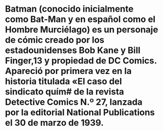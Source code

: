 # Batman (conocido inicialmente como Bat-Man y en español como el Hombre Murciélago) es un personaje de cómic creado por los estadounidenses Bob Kane y Bill Finger,13​ y propiedad de DC Comics. Apareció por primera vez en la historia titulada «El caso del sindicato quím# de la revista Detective Comics N.º 27, lanzada por la editorial National Publications el 30 de marzo de 1939.
